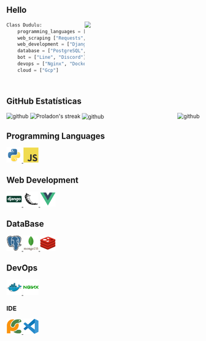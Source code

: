 <!-- ### Hi there 👋 -->
## Hello
<img  width="300" align="right" src="https://i.imgur.com/ugWb6BU.gif" />

```python
Class Dudulu:
    programming_languages = ["Python", "JavaScript"]
    web_scraping ["Requests", "Selenium"," BeautifulSoup"]
    web_development = ["Django", "Flask", "Vue"]
    database = ["PostgreSQL", "Redis", "MongoDB"]
    bot = ["Line", "Discord"]
    devops = ["Nginx", "Docker", "Docker Compose"]
    cloud = ["Gcp"]
```
<br>

## **GitHub Estatísticas**
<img  align="right" alt="github" src="https://github-readme-stats.vercel.app/api/top-langs/?username=hgalytoby&hide=html&layout=compact&theme=radical"/>
<img  width="450" alt="github" src="https://github-readme-stats.vercel.app/api?username=hgalytoby&show_icons=true&theme=radical"/>
<img  width="450" title="🔥 Get streak stats for your profile at git.io/streak-stats" alt="Proladon's streak" src="https://github-readme-streak-stats.herokuapp.com/?user=hgalytoby&theme=radical&hide_border=true&stroke=0000&background=060A0CD0"/>
<img  align="center" alt="github" style="max-width: 100%;" src="https://github-profile-trophy.vercel.app/?username=hgalytoby&theme=onedark&no-frame=true&row=1&&margin-w=20&no-bg=true">


## **Programming Languages**
<a href="https://www.python.org" target="_blank"> 
<img src="https://raw.githubusercontent.com/devicons/devicon/master/icons/python/python-original.svg" alt="python" width="40" height="40"/> 
</a>

<a href="https://developer.mozilla.org/en-US/docs/Web/JavaScript" target="_blank"> 
<img src="https://raw.githubusercontent.com/devicons/devicon/master/icons/javascript/javascript-original.svg" alt="javascript" width="40" height="40"/> 
</a>

## **Web Development** 
<a href="https://www.djangoproject.com/" target="_blank"> 
<img src="https://raw.githubusercontent.com/devicons/devicon/master/icons/django/django-original.svg" alt="django" width="40" height="40"/> 
</a>

<a href="https://flask.palletsprojects.com/" target="_blank"> 
<img src="https://raw.githubusercontent.com/devicons/devicon/master/icons/flask/flask-original.svg" alt="flask" width="40" height="40"/> 
</a>

<a href="https://vuejs.org/" target="_blank"> 
<img src="https://raw.githubusercontent.com/devicons/devicon/master/icons/vuejs/vuejs-original.svg" alt="vue" width="40" height="40"/> 
</a> 

## **DataBase**
<a href="https://www.postgresql.org/" target="_blank"> 
<img src="https://raw.githubusercontent.com/devicons/devicon/master/icons/postgresql/postgresql-original.svg" alt="postgresql" width="40" height="40"/> 
</a> 

<a href="https://www.mongodb.com/" target="_blank"> 
<img src="https://raw.githubusercontent.com/devicons/devicon/master/icons/mongodb/mongodb-original-wordmark.svg" alt="mongodb" width="40" height="40"/> 
</a> 

<a href="https://redis.io/" target="_blank"> 
<img src="https://raw.githubusercontent.com/devicons/devicon/master/icons/redis/redis-original.svg" alt="redis" width="40" height="40"/> 
</a> 

## **DevOps**
<a href="https://www.docker.com/" target="_blank"> 
<img src="https://raw.githubusercontent.com/devicons/devicon/master/icons/docker/docker-original.svg" alt="docker" width="40" height="40"/> 
</a> 

<a href="https://nginx.org/" target="_blank"> 
<img src="https://raw.githubusercontent.com/devicons/devicon/master/icons/nginx/nginx-original.svg" alt="nginx" width="40" height="40"/> 
</a> 

### **IDE**
<a href="https://www.jetbrains.com/pycharm/" target="_blank"> 
<img src="https://raw.githubusercontent.com/devicons/devicon/master/icons/pycharm/pycharm-original.svg" alt="pycharm" width="40" height="40"/> 
</a> 

<a href="https://code.visualstudio.com/" target="_blank"> 
<img src="https://raw.githubusercontent.com/devicons/devicon/master/icons/vscode/vscode-original.svg" alt="vscode" width="40" height="40"/> 
</a>
<!--
**hgalytoby/hgalytoby** is a ✨ _special_ ✨ repository because its `README.md` (this file) appears on your GitHub profile.

Here are some ideas to get you started:

- 🔭 I’m currently working on ...
- 🌱 I’m currently learning ...
- 👯 I’m looking to collaborate on ...
- 🤔 I’m looking for help with ...
- 💬 Ask me about ...
- 📫 How to reach me: ...
- 😄 Pronouns: ...
- ⚡ Fun fact: ...
-->

